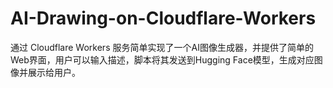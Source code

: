 # AI-Drawing-on-Cloudflare-Workers
通过 Cloudflare Workers 服务简单实现了一个AI图像生成器，并提供了简单的Web界面，用户可以输入描述，脚本将其发送到Hugging Face模型，生成对应图像并展示给用户。
